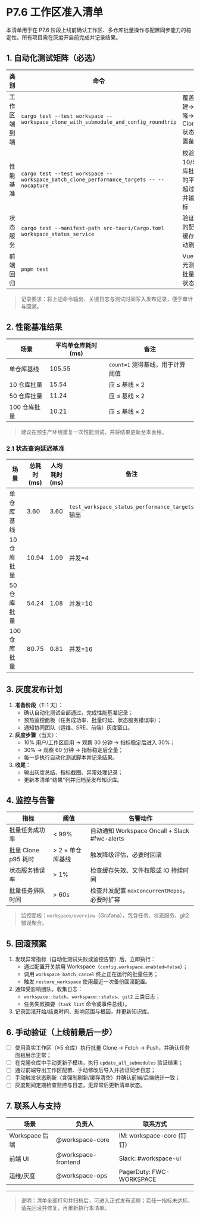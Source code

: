 # P7.6 工作区准入清单

本清单用于在 P7.6 阶段上线前确认工作区、多仓库批量操作与配置同步能力的稳定性。所有项目需在灰度开启前完成并记录结果。

## 1. 自动化测试矩阵（必选）

| 类别 | 命令 | 说明 | 结果 |
| --- | --- | --- | --- |
| 工作区端到端 | `cargo test --test workspace -- workspace_clone_with_submodule_and_config_roundtrip` | 覆盖工作区创建→子模块克隆→批量 Clone/Fetch→状态查询→配置备份/恢复 | ✅ |
| 性能基准 | `cargo test --test workspace -- workspace_batch_clone_performance_targets -- --nocapture` | 校验 10/50/100 仓库批量 Clone 的平均延迟不超过基线 2×，并输出最新指标 | ✅ |
| 状态服务 | `cargo test --manifest-path src-tauri/Cargo.toml workspace_status_service` | 验证状态服务的配置清洗、缓存更新与自动刷新设置 | ✅ |
| 前端回归 | `pnpm test` | Vue/Pinia 单元测试，验证批量操作 UI 与状态页逻辑 | ✅ |

> 记录要求：将上述命令输出、关键日志与测试时间写入发布记录，便于审计与回溯。

## 2. 性能基准结果

| 场景 | 平均单仓库耗时 (ms) | 备注 |
| --- | --- | --- |
| 单仓库基线 | 105.55 | `count=1` 测得基线，用于计算阈值 |
| 10 仓库批量 | 15.54 | 应 ≤ 基线 × 2 |
| 50 仓库批量 | 11.24 | 应 ≤ 基线 × 2 |
| 100 仓库批量 | 10.21 | 应 ≤ 基线 × 2 |

> 建议在预生产环境重复一次性能测试，并将结果更新至本表格。

### 2.1 状态查询延迟基准

| 场景 | 总耗时 (ms) | 人均耗时 (ms) | 备注 |
| --- | --- | --- | --- |
| 单仓库基线 | 3.60 | 3.60 | `test_workspace_status_performance_targets` 输出 |
| 10 仓库批量 | 10.94 | 1.09 | 并发=4 |
| 50 仓库批量 | 54.24 | 1.08 | 并发=10 |
| 100 仓库批量 | 80.75 | 0.81 | 并发=16 |


## 3. 灰度发布计划

1. **准备阶段**（T-1 天）：
   - 确认自动化测试全部通过，完成性能基准记录；
   - 预热监控面板（任务成功率、批量时延、状态服务错误率）；
   - 通知协同团队（运维、SRE、前端）灰度窗口。
2. **灰度步骤**（当天）：
   - 10% 用户/工作区启用 → 观察 30 分钟 → 指标稳定后进入 30%；
   - 30% → 观察 60 分钟 → 指标稳定后全量；
   - 每一步执行自动化测试脚本并记录结果。
3. **收尾**：
   - 输出灰度总结、指标截图、异常处理记录；
   - 更新本清单“结果”列并归档至发布知识库。

## 4. 监控与告警

| 指标 | 阈值 | 告警动作 |
| --- | --- | --- |
| 批量任务成功率 | < 99% | 自动通知 Workspace Oncall + Slack #fwc-alerts |
| 批量 Clone p95 耗时 | > 2 × 单仓库基线 | 触发降级评估，必要时回滚 |
| 状态服务错误率 | > 1% | 检查缓存失效、文件权限或 IO 持续时间 |
| 批量任务排队时间 | > 60s | 检查并发配置 `maxConcurrentRepos`，必要时扩容 |

> 监控面板：`workspace/overview`（Grafana），包含任务、状态服务、git2 错误聚合。

## 5. 回滚预案

1. 发现异常指标（自动化测试失败或监控告警）后，立即执行：
   - 通过配置开关禁用 Workspace（`config.workspace.enabled=false`）；
   - 调用 `workspace_batch_cancel` 终止正在运行的批量任务；
   - 触发 `restore_workspace` 使用最近一次备份回滚配置。
2. 通知受影响团队，收集日志：
   - `workspace::batch`、`workspace::status`、`git2` 三类日志；
   - 任务失败摘要（`task list` 命令或事件总线）。
3. 记录回滚开始/结束时间、影响范围与根因，并更新知识库。

## 6. 手动验证（上线前最后一步）

- [ ] 使用真实工作区（≥5 仓库）执行批量 Clone → Fetch → Push，并确认任务面板展示正常；
- [ ] 在克隆仓库中手动更新子模块，执行 `update_all_submodules` 验证结果；
- [ ] 通过前端导出工作区配置、手动修改后导入并验证同步日志；
- [ ] 手动触发状态刷新（含强制刷新/缓存清空）并确认前端/后端统计一致；
- [ ] 灰度期间定期检查监控与日志，无异常后更新清单状态。

## 7. 联系人与支持

| 场景 | 负责人 | 联系方式 |
| --- | --- | --- |
| Workspace 后端 | @workspace-core | IM: workspace-core (钉钉) |
| 前端 UI | @workspace-frontend | Slack: #workspace-ui |
| 运维/灰度 | @workspace-ops | PagerDuty: FWC-WORKSPACE |

---

> 说明：清单全部打勾并归档后，可进入正式发布流程；若任一指标未达标，请先回滚并修复，再重新执行本清单。
